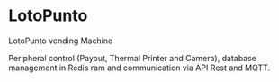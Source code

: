 # LotoPunto
LotoPunto vending Machine

Peripheral control (Payout, Thermal Printer and Camera), database management in Redis ram and communication via API Rest and MQTT.
